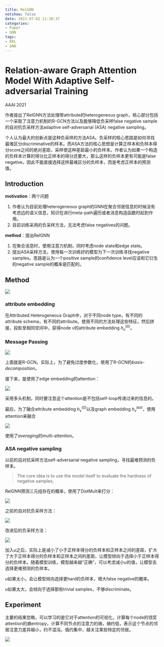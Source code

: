 ```yaml
---
title: RelGNN
notshow: false
date: 2021-07-02 11:38:37
categories:
- Paper
- GNN
tags:
- KRL
- GNN
---
```


# Relation-aware Graph Attention Model With Adaptive Self-adversarial Training

AAAI 2021

作者提出了RelGNN方法处理带attribute的heterogeneous graph，核心部分包括一个采取了注意力机制的R-GCN方法以及能够降低负采样false negative sample的自对抗负采样方法adaptive self-adversarial (ASA) negative sampling。

个人认为最大的创新点是这种负采样的方法ASA。负采样的核心思路是如何寻找最难区分discriminative的样本。而ASA方法的核心思想是计算正样本和负样本得分score之间的绝对差距，采样使这种差距最小的负样本。作者认为如果一个构造的负样本计算的得分比正样本的得分还要大，那么这样的负样本更有可能是false negative，因此不能直接选择这样最难区分的负样本，而是考虑正样本的预测值。

<!--more-->

## Introduction

**motivation**：两个问题

1. 作者认为目前处理heterogeneous graph的GNN在聚合邻居信息的时候没有考虑边的语义信息，知识在进行meta-path遍历或者消息构造函数时起到作用。
2. 目前训练采用的负采样方法，无法考虑false negatives的问题。

**method**：提出RelGNN

1. 在聚合消息时，使用注意力机制，同时考虑node state和edge state。
2. 提出ASA采样方法，使用每一次训练好的模型为下一次训练寻找negative samples。思路是认为一个positive sample的confidence level应该和它衍生的negative sample的概率是匹配的。

## Method

![](https://lxy-blog-pics.oss-cn-beijing.aliyuncs.com/asssets/image-20210702160109326.png)

### attribute embedding

在Attributed Heterogeneous Graph中，对于不同node type，有不同的attribute schema，有不同的attribute。使用不同的方法处理这些特征，然后拼接，投影至相同空间中，获得node $v$的attribute embedding $h_{v}^{(0)}$。

### Message Passing

![](https://lxy-blog-pics.oss-cn-beijing.aliyuncs.com/asssets/image-20210702161233932.png)

上面就是R-GCN。实际上，为了避免过度参数化，使用了R-GCN的*basis-decomposition*。

接下来，是使用了edge embedding的attention：

![](https://lxy-blog-pics.oss-cn-beijing.aliyuncs.com/asssets/image-20210702161403878.png)

采用多头机制，同时要注意这个attention是不包括self-loop传递过来的信息的。

最后，为了融合attribute embedding $h_{v}^{(0)}$以及graph embedding $h_{v}^{last}$，使用attention来融合

![](https://lxy-blog-pics.oss-cn-beijing.aliyuncs.com/asssets/image-20210702161953963.png)

使用了*averaging*的multi-attention。

### ASA negative sampling

以前的自对抗采样方法self-adversarial negative sampling，寻找最难预测的负样本。

> The core idea is to use the model itself to evaluate the hardness of negative samples,

RelGNN预测三元组存在的概率，使用了DistMult来打分：

![](https://lxy-blog-pics.oss-cn-beijing.aliyuncs.com/asssets/image-20210702163057832.png)

之前的自对抗负采样方法：

![](https://lxy-blog-pics.oss-cn-beijing.aliyuncs.com/asssets/image-20210702163147312.png)

改进后的负采样方法：

![](https://lxy-blog-pics.oss-cn-beijing.aliyuncs.com/asssets/image-20210702163241877.png)

加入$u$之后，实际上是减小了小于正样本得分的负样本和正样本之间的差距，扩大了大于正样本得分的负样本和正样本之间的差距，让模型倾向于选择小于正样本得分的负样本。随着模型训练，模型越来越“正确”，可以考虑减小$u$的值，让模型去选择更难预测的负样本。

$u$如果太小，会让模型倾向选择更hard的负样本，增大false negative的概率。

$u$如果太大，会倾向于选择那些trivial samples，不够discriminate。

## Experiment

主要的结果忽略，可以学习的是它对于attention的可视化，计算每个node的领奖attention的熵entropy，计算不同节点的注意力的熵，熵约低，表示这个节点的邻居注意力差异越小，约不混沌，值约集中，越关注某些特定的邻居。

![](https://lxy-blog-pics.oss-cn-beijing.aliyuncs.com/asssets/image-20210702163855948.png)
